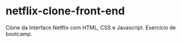 # netflix-clone-front-end
Clone da Interface Netflix com HTML, CSS e Javascript. Exercício de bootcamp.
